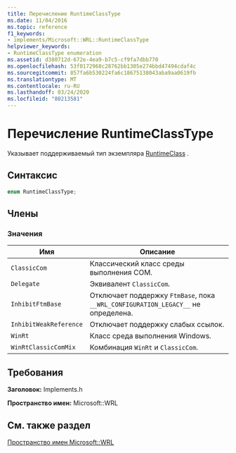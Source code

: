 ```yaml
---
title: Перечисление RuntimeClassType
ms.date: 11/04/2016
ms.topic: reference
f1_keywords:
- implements/Microsoft::WRL::RuntimeClassType
helpviewer_keywords:
- RuntimeClassType enumeration
ms.assetid: d380712d-672e-4ea9-b7c5-cf9fa7dbb770
ms.openlocfilehash: 53f0172968c28762bb1305e274bbd47494cdaf4c
ms.sourcegitcommit: 857fa6b530224fa6c18675138043aba9aa0619fb
ms.translationtype: MT
ms.contentlocale: ru-RU
ms.lasthandoff: 03/24/2020
ms.locfileid: "80213581"
---
```

# <a name="runtimeclasstype-enumeration"></a>Перечисление RuntimeClassType

Указывает поддерживаемый тип экземпляра [RuntimeClass](runtimeclass-class.md) .

## <a name="syntax"></a>Синтаксис

```cpp
enum RuntimeClassType;
```

## <a name="members"></a>Члены

### <a name="values"></a>Значения

|Имя|Описание|
|----------|-----------------|
|`ClassicCom`|Классический класс среды выполнения COM.|
|`Delegate`|Эквивалент `ClassicCom`.|
|`InhibitFtmBase`|Отключает поддержку `FtmBase`, пока `__WRL_CONFIGURATION_LEGACY__` не определена.|
|`InhibitWeakReference`|Отключает поддержку слабых ссылок.|
|`WinRt`|Класс среда выполнения Windows.|
|`WinRtClassicComMix`|Комбинация `WinRt` и `ClassicCom`.|

## <a name="requirements"></a>Требования

**Заголовок:** Implements.h

**Пространство имен:** Microsoft::WRL

## <a name="see-also"></a>См. также раздел

[Пространство имен Microsoft::WRL](microsoft-wrl-namespace.md)
